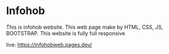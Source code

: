 # Infohob
This is infohob website. This web page make by HTML, CSS, JS, BOOTSTRAP. This website is fully full responsive 


live: https://infohobweb.pages.dev/
